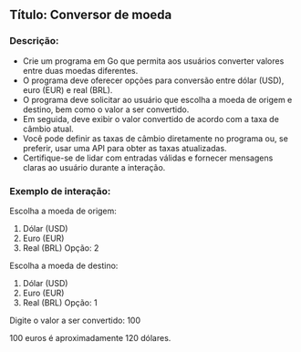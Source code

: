 ## Título: Conversor de moeda
### Descrição:
- Crie um programa em Go que permita aos usuários converter valores entre duas moedas diferentes.
- O programa deve oferecer opções para conversão entre dólar (USD), euro (EUR) e real (BRL).
- O programa deve solicitar ao usuário que escolha a moeda de origem e destino, bem como o valor a ser convertido.
- Em seguida, deve exibir o valor convertido de acordo com a taxa de câmbio atual.
- Você pode definir as taxas de câmbio diretamente no programa ou, se preferir, usar uma API para obter as taxas atualizadas.
- Certifique-se de lidar com entradas válidas e fornecer mensagens claras ao usuário durante a interação.

### Exemplo de interação:
Escolha a moeda de origem:
1. Dólar (USD)
2. Euro (EUR)
3. Real (BRL)
Opção: 2

Escolha a moeda de destino:
1. Dólar (USD)
2. Euro (EUR)
3. Real (BRL)
Opção: 1

Digite o valor a ser convertido: 100

100 euros é aproximadamente 120 dólares.
